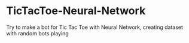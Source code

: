 # TicTacToe-Neural-Network
Try to make a bot for Tic Tac Toe with Neural Network, creating dataset with random bots playing
